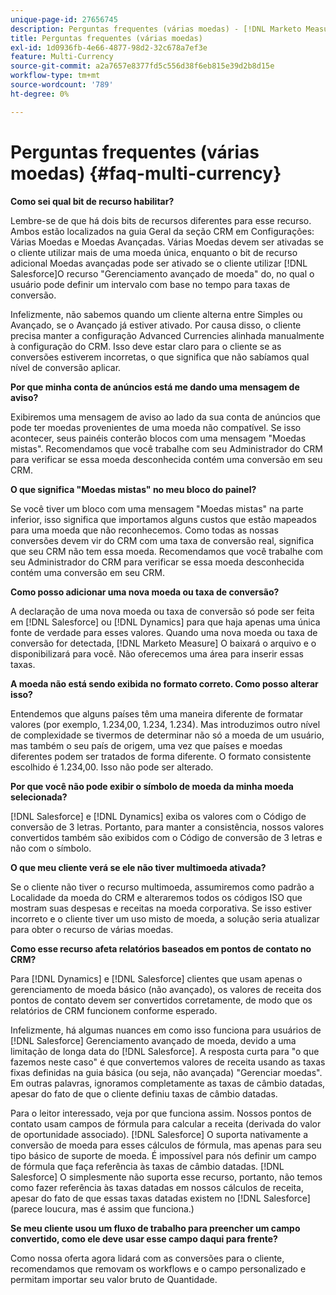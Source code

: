 ```yaml
---
unique-page-id: 27656745
description: Perguntas frequentes (várias moedas) - [!DNL Marketo Measure] - Documentação do produto
title: Perguntas frequentes (várias moedas)
exl-id: 1d0936fb-4e66-4877-98d2-32c678a7ef3e
feature: Multi-Currency
source-git-commit: a2a7657e8377fd5c556d38f6eb815e39d2b8d15e
workflow-type: tm+mt
source-wordcount: '789'
ht-degree: 0%

---
```


# Perguntas frequentes (várias moedas) {#faq-multi-currency}

**Como sei qual bit de recurso habilitar?**

Lembre-se de que há dois bits de recursos diferentes para esse recurso. Ambos estão localizados na guia Geral da seção CRM em Configurações: Várias Moedas e Moedas Avançadas. Várias Moedas devem ser ativadas se o cliente utilizar mais de uma moeda única, enquanto o bit de recurso adicional Moedas avançadas pode ser ativado se o cliente utilizar [!DNL Salesforce]O recurso &quot;Gerenciamento avançado de moeda&quot; do, no qual o usuário pode definir um intervalo com base no tempo para taxas de conversão.

Infelizmente, não sabemos quando um cliente alterna entre Simples ou Avançado, se o Avançado já estiver ativado. Por causa disso, o cliente precisa manter a configuração Advanced Currencies alinhada manualmente à configuração do CRM. Isso deve estar claro para o cliente se as conversões estiverem incorretas, o que significa que não sabíamos qual nível de conversão aplicar.

**Por que minha conta de anúncios está me dando uma mensagem de aviso?**

Exibiremos uma mensagem de aviso ao lado da sua conta de anúncios que pode ter moedas provenientes de uma moeda não compatível. Se isso acontecer, seus painéis conterão blocos com uma mensagem &quot;Moedas mistas&quot;. Recomendamos que você trabalhe com seu Administrador do CRM para verificar se essa moeda desconhecida contém uma conversão em seu CRM.

**O que significa &quot;Moedas mistas&quot; no meu bloco do painel?**

Se você tiver um bloco com uma mensagem &quot;Moedas mistas&quot; na parte inferior, isso significa que importamos alguns custos que estão mapeados para uma moeda que não reconhecemos. Como todas as nossas conversões devem vir do CRM com uma taxa de conversão real, significa que seu CRM não tem essa moeda. Recomendamos que você trabalhe com seu Administrador do CRM para verificar se essa moeda desconhecida contém uma conversão em seu CRM.

**Como posso adicionar uma nova moeda ou taxa de conversão?**

A declaração de uma nova moeda ou taxa de conversão só pode ser feita em [!DNL Salesforce] ou [!DNL Dynamics] para que haja apenas uma única fonte de verdade para esses valores. Quando uma nova moeda ou taxa de conversão for detectada, [!DNL Marketo Measure] O baixará o arquivo e o disponibilizará para você. Não oferecemos uma área para inserir essas taxas.

**A moeda não está sendo exibida no formato correto. Como posso alterar isso?**

Entendemos que alguns países têm uma maneira diferente de formatar valores (por exemplo, 1.234,00, 1.234, 1.234). Mas introduzimos outro nível de complexidade se tivermos de determinar não só a moeda de um usuário, mas também o seu país de origem, uma vez que países e moedas diferentes podem ser tratados de forma diferente. O formato consistente escolhido é 1.234,00. Isso não pode ser alterado.

**Por que você não pode exibir o símbolo de moeda da minha moeda selecionada?**

[!DNL Salesforce] e [!DNL Dynamics] exiba os valores com o Código de conversão de 3 letras. Portanto, para manter a consistência, nossos valores convertidos também são exibidos com o Código de conversão de 3 letras e não com o símbolo.

**O que meu cliente verá se ele não tiver multimoeda ativada?**

Se o cliente não tiver o recurso multimoeda, assumiremos como padrão a Localidade da moeda do CRM e alteraremos todos os códigos ISO que mostram suas despesas e receitas na moeda corporativa. Se isso estiver incorreto e o cliente tiver um uso misto de moeda, a solução seria atualizar para obter o recurso de várias moedas.

**Como esse recurso afeta relatórios baseados em pontos de contato no CRM?**

Para [!DNL Dynamics] e [!DNL Salesforce] clientes que usam apenas o gerenciamento de moeda básico (não avançado), os valores de receita dos pontos de contato devem ser convertidos corretamente, de modo que os relatórios de CRM funcionem conforme esperado.

Infelizmente, há algumas nuances em como isso funciona para usuários de [!DNL Salesforce] Gerenciamento avançado de moeda, devido a uma limitação de longa data do [!DNL Salesforce]. A resposta curta para &quot;o que fazemos neste caso&quot; é que convertemos valores de receita usando as taxas fixas definidas na guia básica (ou seja, não avançada) &quot;Gerenciar moedas&quot;. Em outras palavras, ignoramos completamente as taxas de câmbio datadas, apesar do fato de que o cliente definiu taxas de câmbio datadas.

Para o leitor interessado, veja por que funciona assim. Nossos pontos de contato usam campos de fórmula para calcular a receita (derivada do valor de oportunidade associado). [!DNL Salesforce] O suporta nativamente a conversão de moeda para esses cálculos de fórmula, mas apenas para seu tipo básico de suporte de moeda. É impossível para nós definir um campo de fórmula que faça referência às taxas de câmbio datadas. [!DNL Salesforce] O simplesmente não suporta esse recurso, portanto, não temos como fazer referência às taxas datadas em nossos cálculos de receita, apesar do fato de que essas taxas datadas existem no [!DNL Salesforce] (parece loucura, mas é assim que funciona.)

**Se meu cliente usou um fluxo de trabalho para preencher um campo convertido, como ele deve usar esse campo daqui para frente?**

Como nossa oferta agora lidará com as conversões para o cliente, recomendamos que removam os workflows e o campo personalizado e permitam importar seu valor bruto de Quantidade.
